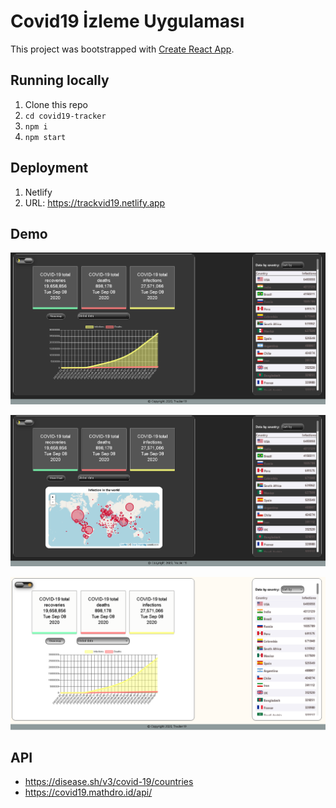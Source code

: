 # Covid19 İzleme Uygulaması

This project was bootstrapped with [Create React App](https://github.com/facebook/create-react-app).

## Running locally

1. Clone this repo
1. `cd covid19-tracker`
1. `npm i`
1. `npm start`

## Deployment
1. Netlify
1. URL: https://trackvid19.netlify.app

## Demo

<p align="center">
  <img src="Demo/chart.PNG" alt="Home Page Mockup">
</p>

<p align="center">
  <img src="Demo/map.PNG" alt="User Dashboard Mockup">
</p>

<p align="center">
  <img src="Demo/lightMode.PNG" alt="Create or Update Page Mockup">
</p>

## API

* https://disease.sh/v3/covid-19/countries
* https://covid19.mathdro.id/api/
